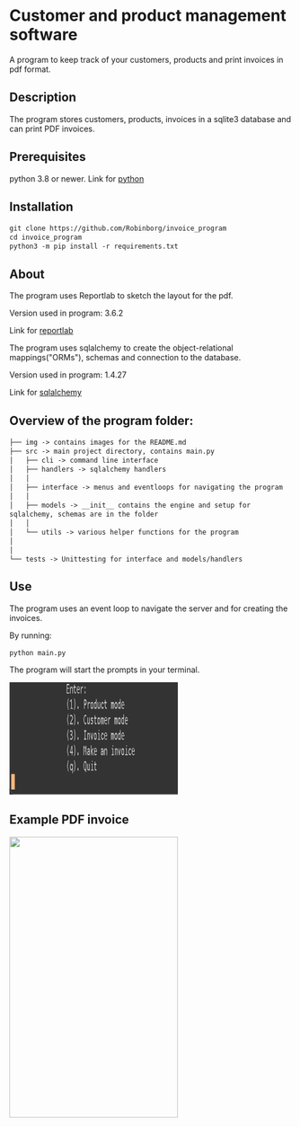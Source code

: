 # Customer and product management software
A program to keep track of your customers, products and print invoices in pdf format.
## Description
The program stores customers, products, invoices in a sqlite3 database and can print PDF invoices. 
## Prerequisites 
python 3.8 or newer. Link for [python](https://www.python.org/downloads/)
## Installation
    git clone https://github.com/Robinborg/invoice_program
    cd invoice_program
    python3 -m pip install -r requirements.txt
    
## About
The program uses Reportlab to sketch the layout for the pdf. 

Version used in program: 3.6.2

Link for [reportlab](https://www.reportlab.com)

The program uses sqlalchemy to create the object-relational mappings("ORMs"), schemas and connection to the database. 

Version used in program: 1.4.27

Link for [sqlalchemy](https://www.sqlalchemy.org)

## Overview of the program folder:
```
├── img -> contains images for the README.md
├── src -> main project directory, contains main.py
│   ├── cli -> command line interface
│   ├── handlers -> sqlalchemy handlers
│   │
│   ├── interface -> menus and eventloops for navigating the program 
│   │ 
│   ├── models -> __init__ contains the engine and setup for sqlalchemy, schemas are in the folder 
│   │ 
│   └── utils -> various helper functions for the program 
│   
│
└── tests -> Unittesting for interface and models/handlers
```
## Use
The program uses an event loop to navigate the server and for creating the invoices.

By running:

    python main.py 
The program will start the prompts in your terminal.

<img src= "https://github.com/Robinborg/invoice_program/blob/main/img/Screenshot%202022-01-06%20at%2014.59.17.png?raw=true" width="300" height="200"/>

## Example PDF invoice

<img src= "https://github.com/Robinborg/images/blob/main/Screenshot%202021-11-12%20at%2017.42.41.png?raw=true" width="300" height="500"/>

